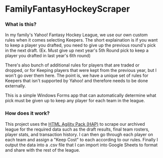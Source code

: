 # FamilyFantasyHockeyScraper
### What is this?
In my family's Yahoo! Fantasy Hockey League, we use our own custom rules when it comes selecting Keepers. The short explaination is if you want to keep a player you drafted, you need to give up the previous round's pick in the next draft. (Ex. Must give up next year's 5th Round pick to keep a player you drafted in last year's 6th round)

There's also bunch of additional rules for players that are traded or dropped, or for Keeping players that were kept from the previous year, but I won't go over them here. The point is, we have a unique set of rules for Keepers that isn't supported by Yahoo! and therefore needs to be done externally.

This is a simple Windows Forms app that can automatically determine what pick must be given up to keep any player for each team in the league.

### How does it work?
This project uses the [HTML Agility Pack (HAP)](https://html-agility-pack.net/) to scrape our archived league for the required data such as the draft results, final team rosters, player stats, and transaction history. I can then go through each player on each team and assign a "Keep Cost" to each according to our rules. Finally I output the data into a .csv file that I can import into Google Sheets to format and share with the rest of the league.
